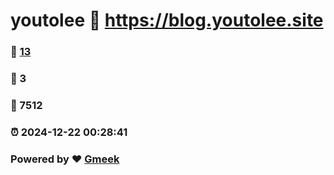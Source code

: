 # youtolee :link: https://blog.youtolee.site 
### :page_facing_up: [13](https://blog.youtolee.site/tag.html) 
### :speech_balloon: 3 
### :hibiscus: 7512 
### :alarm_clock: 2024-12-22 00:28:41 
### Powered by :heart: [Gmeek](https://github.com/Meekdai/Gmeek)

